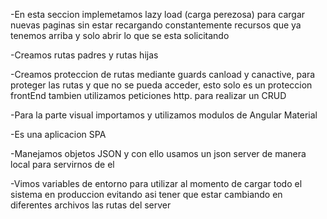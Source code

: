 -En esta seccion implemetamos lazy load (carga perezosa) para cargar nuevas paginas sin estar recargando constantemente recursos que ya tenemos arriba y solo abrir lo que se esta solicitando

-Creamos rutas padres y rutas hijas

-Creamos proteccion de rutas mediante guards canload y canactive, para proteger las rutas  y que no se pueda acceder, esto solo es un proteccion frontEnd
 tambien utilizamos peticiones http. para realizar un CRUD 

-Para la parte visual importamos y utilizamos modulos de Angular Material

-Es una aplicacion SPA 

-Manejamos objetos JSON y con ello usamos un json server de manera local para servirnos de el

-Vimos variables de entorno para utilizar al momento de cargar todo el sistema en produccion evitando asi tener que estar cambiando en diferentes archivos las rutas del server

